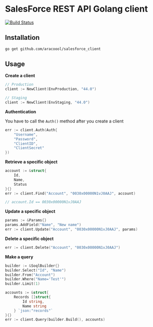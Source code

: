 # SalesForce REST API Golang client

[![Build Status](https://travis-ci.org/ARACOOOL/salesforce_client.svg?branch=master)](https://travis-ci.org/ARACOOOL/salesforce_client)

## Installation
```bash
go get github.com/aracoool/salesforce_client
```

## Usage

**Create a client**

```go
// Production 
client := NewClient(EnvProduction, "44.0")

// Staging 
client := NewClient(EnvStaging, "44.0")
```

**Authentication**

You have to call the `Auth()` method after you create a client
```go
err := client.Auth(Auth{
	"Username",
	"Password",
	"ClientID",
	"ClientSecret"
})
```

**Retrieve a specific object**
```go
account := &struct{
	Id,
	Name,
	Status
}{}
err := client.Find("Account", "0030x00000N1vJ0AAJ", account)

// account.Id == 0030x00000N1vJ0AAJ
```

**Update a specific object**
```go
params := &Params{}
params.AddField("Name", "New name")
err := client.Update("Account", "0030x00000N1vJ0AAJ", params)
```

**Delete a specific object**
```go
err := client.Delete("Account", "0030x00000N1vJ0AAJ")
```

**Make a query**
```go
builder := &SoqlBuilder{}
builder.Select("Id", "Name")
builder.From("Account")
builder.Where("Name='Test'")
builder.Limit(1)

accounts := &struct{
	Records []struct{
		Id string,
		Name string
	} `json:"records"`
}{}
err := client.Query(builder.Build(), accounts)
```